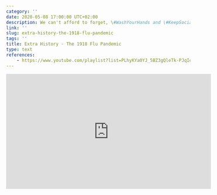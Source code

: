 ```yaml
---
category: ''
date: 2020-05-08 17:00:00 UTC+02:00
description: We can't afford to forget, \#WashYourHands and \#KeepSocialDistance
link: ''
slug: extra-history-the-1918-flu-pandemic
tags: ''
title: Extra History - The 1918 Flu Pandemic
type: text
references:
    - https://www.youtube.com/playlist?list=PLhyKYa0YJ_5BZ3gQleTk-PJqIejFf4Rh2
---
```

<iframe width="560" height="315" src="https://www.youtube-nocookie.com/embed/videoseries?list=PLhyKYa0YJ_5BZ3gQleTk-PJqIejFf4Rh2" frameborder="0" allow="accelerometer; autoplay; encrypted-media; gyroscope; picture-in-picture" allowfullscreen></iframe>

